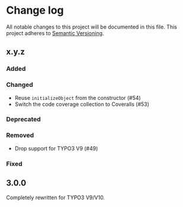 # Change log

All notable changes to this project will be documented in this file.
This project adheres to [Semantic Versioning](https://semver.org/).

## x.y.z

### Added

### Changed
- Reuse `initializeObject` from the constructor (#54)
- Switch the code coverage collection to Coveralls (#53)

### Deprecated

### Removed
- Drop support for TYPO3 V9 (#49)

### Fixed

## 3.0.0

Completely rewritten for TYPO3 V9/V10.
